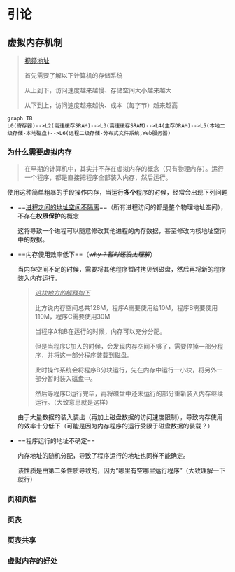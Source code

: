 # 引论

## 虚拟内存机制

> [视频地址](https://www.bilibili.com/video/BV1jE411W7e8)
>
> 首先需要了解以下计算机的存储系统
>
> 从上到下，访问速度越来越慢、存储空间大小越来越大
>
> 从下到上，访问速度越来越快、成本（每字节）越来越高

```mermaid
graph TB
L0(寄存器)-->L2(高速缓存SRAM)-->L3(高速缓存SRAM)-->L4(主存DRAM)-->L5(本地二级存储-本地磁盘)-->L6(远程二级存储-分布式文件系统,Web服务器)
```



### 为什么需要虚拟内存

> 在早期的计算机中，其实并不存在虚拟内存的概念（只有物理内存）。运行一个程序，都是直接把程序全部装入内存，然后运行。

使用这种简单粗暴的手段操作内存，当运行**多个**程序的时候，经常会出现下列问题

- ==<u>进程之间的地址空间不隔离</u>==（所有进程访问的都是整个物理地址空间），不存在**权限保护**的概念

  这将导致一个进程可以随意修改其他进程的内存数据，甚至修改内核地址空间中的数据。

- ==内存使用效率低下==（~~*why？暂时还没太理解*~~）

  当内存空间不足的时候，需要将其他程序暂时拷贝到磁盘，然后再将新的程序装入内存运行。

  > <u>*这块地方的解释如下*</u>
  >
  > 比方说内存空间总共128M，程序A需要使用给10M，程序B需要使用110M，程序C需要使用30M
  >
  > 当程序A和B在运行的时候，内存可以充分分配。
  >
  > 但是当程序C加入的时候，会发现内存空间不够了，需要停掉一部分程序，并将这一部分程序装载到磁盘。
  >
  > 此时操作系统会将程序B分块运行，先在内存中运行一小块，将另外一部分暂时装入磁盘中。
  >
  > 然后等程序C运行完毕，再将磁盘中还未运行的部分重新装入内存继续运行。（大致意思就是这样）

  由于大量数据的装入装出（再加上磁盘数据的访问速度限制），导致内存使用的效率十分低下（可能是因为内存程序的运行受限于磁盘数据的装载？）

- ==程序运行的地址不确定==

  内存地址的随机分配，导致了程序运行的地址也同样不能确定。

  该性质是由第二条性质导致的，因为“哪里有空哪里运行程序”（大致理解一下就行）



### 页和页框

### 页表

### 页表共享

### 虚拟内存的好处